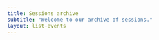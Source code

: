 ```yaml
---
title: Sessions archive
subtitle: "Welcome to our archive of sessions."
layout: list-events
---
```

